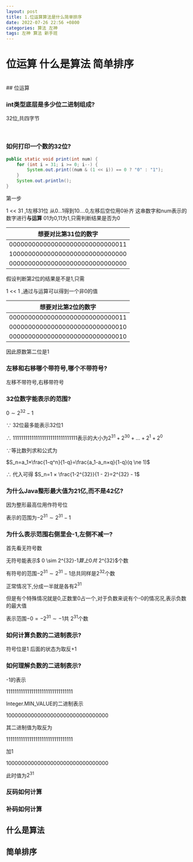 ```yaml
---
layout: post
title: 1.位运算算法是什么简单排序
date: 2022-07-26 22:56 +0800
categories: 算法 左神 
tags: 左神 算法 新手班
---
```


# 位运算 什么是算法 简单排序
<br/>
## 位运算

### int类型底层是多少位二进制组成?
32位,共四字节

<br/>

### 如何打印一个数的32位?
```java
public static void print(int num) {
	for (int i = 31; i >= 0; i--) {
		System.out.print((num & (1 << i)) == 0 ? "0" : "1");
	}
	System.out.println();
}
```
第一步

1 << 31 ,1左移31位
从0...1得到10....0,左移后空位用0补齐
这串数字和num表示的数字进行**与运算**
01为0,11为1,只需判断结果是否为0

|想要对比第31位的数字|
| ----|
|0000000000000000000000000000011|  
|1000000000000000000000000000000|
|0000000000000000000000000000000|

假设判断第2位的结果是不是1,只需

1 << 1 ,通过与运算可以得到一个非0的值

| 想要对比第2位的数字  |
| ----|
|0000000000000000000000000000011 | 
|0000000000000000000000000000010 |
|0000000000000000000000000000010 |

因此原数第二位是1

### 左移和右移哪个带符号,哪个不带符号?
左移不带符号,右移带符号

### 32位数字能表示的范围?
$0 \sim 2^{32}-1$

∵ 32位最多能表示32位1

∴ 1111111111111111111111111111111表示的大小为$2^{31}+2^{30}+\dots+2^{1}+2^{0}$

∵等比数列求和公式为

$S_n=a_1×\frac{1-q^n}{1-q}=\frac{a_1-a_n×q}{1-q}(q \ne 1)$

∴ 代入可得 $S_n=1 × \frac{1-2^{32}}{1 - 2}=2^{32} - 1$

### 为什么Java整形最大值为21亿,而不是42亿?
因为整形最高位用作符号位

表示的范围为$-2^{31} \sim 2^{31} - 1$

### 为什么表示范围右侧里会-1,左侧不减一?

首先看无符号数

无符号能表示$ 0 \sim 2^{32}-1$算上0共$ 2^{32}$个数

有符号的范围$-2^{31} \sim 2^{31} - 1$总共同样是$2^{32}$个数

正常情况下,分成一半就是各有$2^{31}$

但是有个特殊情况就是0,正数里0占一个,对于负数来说有个-0的情况况,表示负数的最大值

表示范围$-0 = -2^{31} \sim -1$共 $2^{31}$个数

### 如何计算负数的二进制表示?
符号位是1
后面的状态为取反+1

### 如何理解负数的二进制表示?
-1的表示

11111111111111111111111111111111

Integer.MIN_VALUE的二进制表示

10000000000000000000000000000000

其二进制值为取反为

11111111111111111111111111111111

加1

10000000000000000000000000000000

此时值为$2^{31}$







### 反码如何计算



### 补码如何计算


## 什么是算法

## 简单排序


